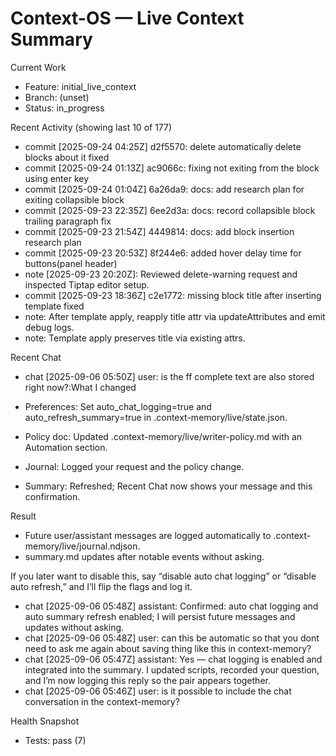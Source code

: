 # Context-OS — Live Context Summary

Current Work
- Feature: initial_live_context
- Branch: (unset)
- Status: in_progress

Recent Activity (showing last 10 of 177)
- commit [2025-09-24 04:25Z] d2f5570: delete automatically delete blocks about it fixed
- commit [2025-09-24 01:13Z] ac9066c: fixing not exiting from the block using enter key
- commit [2025-09-24 01:04Z] 6a26da9: docs: add research plan for exiting collapsible block
- commit [2025-09-23 22:35Z] 6ee2d3a: docs: record collapsible block trailing paragraph fix
- commit [2025-09-23 21:54Z] 4449814: docs: add block insertion research plan
- commit [2025-09-23 20:53Z] 8f244e6: added hover delay time for buttons(panel header)
- note [2025-09-23 20:20Z]: Reviewed delete-warning request and inspected Tiptap editor setup.
- commit [2025-09-23 18:36Z] c2e1772: missing block title after inserting template fixed
- note: After template apply, reapply title attr via updateAttributes and emit debug logs.
- note: Template apply preserves title via existing attrs.

Recent Chat
- chat [2025-09-06 05:50Z] user: is the ff complete text are also stored right now?:What I changed

- Preferences: Set auto_chat_logging=true and auto_refresh_summary=true in .context-memory/live/state.json.
- Policy doc: Updated .context-memory/live/writer-policy.md with an Automation section.
- Journal: Logged your request and the policy change.
- Summary: Refreshed; Recent Chat now shows your message and this confirmation.

Result

- Future user/assistant messages are logged automatically to .context-memory/live/journal.ndjson.
- summary.md updates after notable events without asking.

If you later want to disable this, say “disable auto chat logging” or “disable auto refresh,” and I’ll flip the
flags and log it.

- chat [2025-09-06 05:48Z] assistant: Confirmed: auto chat logging and auto summary refresh enabled; I will persist future messages and updates without asking.
- chat [2025-09-06 05:48Z] user: can this be automatic so that you dont need to ask me again about saving thing like this in context-memory?
- chat [2025-09-06 05:47Z] assistant: Yes — chat logging is enabled and integrated into the summary. I updated scripts, recorded your question, and I’m now logging this reply so the pair appears together.
- chat [2025-09-06 05:46Z] user: is it possible to include the chat conversation in the context-memory?

Health Snapshot
- Tests: pass (7)
